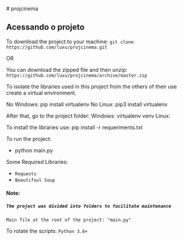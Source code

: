 #   p r o j c i n e m a

## Acessando o projeto

To download the project to your machine:
`git clone https://github.com/luxu/projcinema.git`

OR

You can download the zipped file and then unzip:
`https://github.com/luxu/projcinema/archive/master.zip`

To isolate the libraries used in this project from the others of their use create a virtual environment.

No Windows: pip install virtualenv
No Linux: pip3 install virtualenv

After that, go to the project folder:
Windows: virtualenv venv
Linux:

To install the libraries use: pip install -r requeriments.txt

To run the project:
- python main.py

Some Required Libraries:
* `Requests`
* `Beautifoul Soup`

#### Note:
##### `The project was divided into folders to facilitate maintenance`

```
Main file at the root of the project: "main.py"
```


To rotate the scripts: `Python 3.6+`
